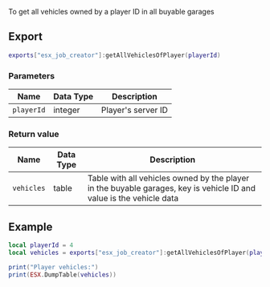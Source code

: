 To get all vehicles owned by a player ID in all buyable garages

## Export
``` lua
exports["esx_job_creator"]:getAllVehiclesOfPlayer(playerId)
```

### Parameters

| Name              | Data Type | Description                 |
| -                 | -         | -                 |
| `playerId`         | integer    | Player's server ID  |

### Return value
| Name              | Data Type | Description                                       |
| -                 | -         | -                                                 |
| `vehicles`  | table   | Table with all vehicles owned by the player in the buyable garages, key is vehicle ID and value is the vehicle data |

## Example
``` lua
local playerId = 4
local vehicles = exports["esx_job_creator"]:getAllVehiclesOfPlayer(playerId)

print("Player vehicles:")
print(ESX.DumpTable(vehicles))
```